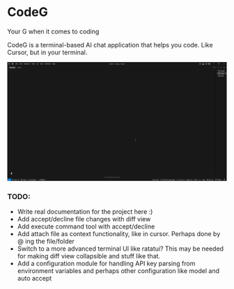 # CodeG

Your G when it comes to coding

CodeG is a terminal-based AI chat application that helps you code. Like Cursor, but in your terminal.

![Demo of CodeG in terminal](./assets/demo.gif)

### TODO:
- Write real documentation for the project here :)
- Add accept/decline file changes with diff view
- Add execute command tool with accept/decline
- Add attach file as context functionality, like in cursor. Perhaps done by @ ing the file/folder
- Switch to a more advanced terminal UI like ratatui? This may be needed for making diff view collapsible and stuff like that.
- Add a configuration module for handling API key parsing from environment variables and perhaps other configuration like model and auto accept